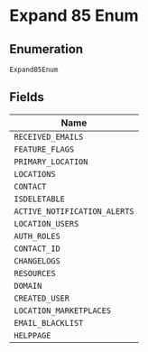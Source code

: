 
# Expand 85 Enum

## Enumeration

`Expand85Enum`

## Fields

| Name |
|  --- |
| `RECEIVED_EMAILS` |
| `FEATURE_FLAGS` |
| `PRIMARY_LOCATION` |
| `LOCATIONS` |
| `CONTACT` |
| `ISDELETABLE` |
| `ACTIVE_NOTIFICATION_ALERTS` |
| `LOCATION_USERS` |
| `AUTH_ROLES` |
| `CONTACT_ID` |
| `CHANGELOGS` |
| `RESOURCES` |
| `DOMAIN` |
| `CREATED_USER` |
| `LOCATION_MARKETPLACES` |
| `EMAIL_BLACKLIST` |
| `HELPPAGE` |

